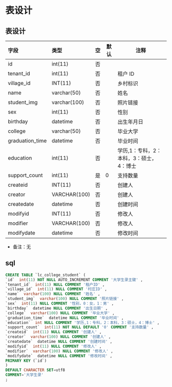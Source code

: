 # 表设计

## 表设计

| 字段            | 类型         | 空  | 默认 | 注释                                    |
| :-------------- | :----------- | :-- | ---- | --------------------------------------- |
| id              | int(11)      | 否  |      |                                         |
| tenant_id       | int(11)      | 否  |      | 租户 ID                                 |
| village_id      | INT(11)      | 否  |      | 乡村标识                                |
| name            | varchar(50)  | 否  |      | 姓名                                    |
| student_img     | varchar(100) | 否  |      | 照片链接                                |
| sex             | int(11)      | 否  |      | 性别                                    |
| birthday        | datetime     | 否  |      | 出生年月日                              |
| college         | varchar(50)  | 否  |      | 毕业大学                                |
| graduation_time | datetime     | 否  |      | 毕业时间                                |
| education       | int(11)      | 否  |      | 学历,1：专科，2：本科，3：硕士，4：博士 |
| support_count   | int(11)      | 是  | 0    | 支持数量                                |
| createid        | INT(11)      | 否  |      | 创建人                                  |
| creator         | VARCHAR(100) | 否  |      | 创建人                                  |
| createdate      | datetime     | 否  |      | 创建时间                                |
| modifyid        | INT(11)      | 否  |      | 修改人                                  |
| modifier        | VARCHAR(100) | 否  |      | 修改人                                  |
| modifydate      | datetime     | 否  |      | 修改时间                                |

- 备注：无

## sql

```sql
CREATE TABLE `lc_college_student` (
`id`  int(11) NOT NULL AUTO_INCREMENT COMMENT '大学生录主键' ,
`tenant_id`  int(11) NULL COMMENT '租户ID' ,
`village_id`  int(11) NULL COMMENT '村庄ID' ,
`name`  varchar(100) NULL COMMENT '姓名' ,
`student_img`  varchar(100) NULL COMMENT '照片链接' ,
`sex`  int(11) NULL COMMENT '性别，0：女，1：男' ,
`birthday`  datetime NULL COMMENT '出生日期' ,
`college`  varchar(100) NULL COMMENT '毕业大学' ,
`graduation_time`  datetime NULL COMMENT '毕业时间' ,
`education`  int NULL COMMENT '学历,1：专科，2：本科，3：硕士，4：博士' ,
`support_count`  int(11) NOT NULL DEFAULT '0' COMMENT '支持数量' ,
`createid`  int(11) NULL COMMENT '创建人' ,
`creator`  varchar(100) NULL COMMENT '创建人' ,
`createdate`  datetime NULL COMMENT '创建时间' ,
`modifyid`  int(11) NULL COMMENT '修改人' ,
`modifier`  varchar(100) NULL COMMENT '修改人' ,
`modifydate`  datetime NULL COMMENT '修改时间' ,
PRIMARY KEY (`id`)
)
DEFAULT CHARACTER SET=utf8
COMMENT='大学生录'
;
```
